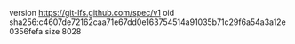 version https://git-lfs.github.com/spec/v1
oid sha256:c4607de72162caa71e67dd0e163754514a91035b71c29f6a54a3a12e0356fefa
size 8028

